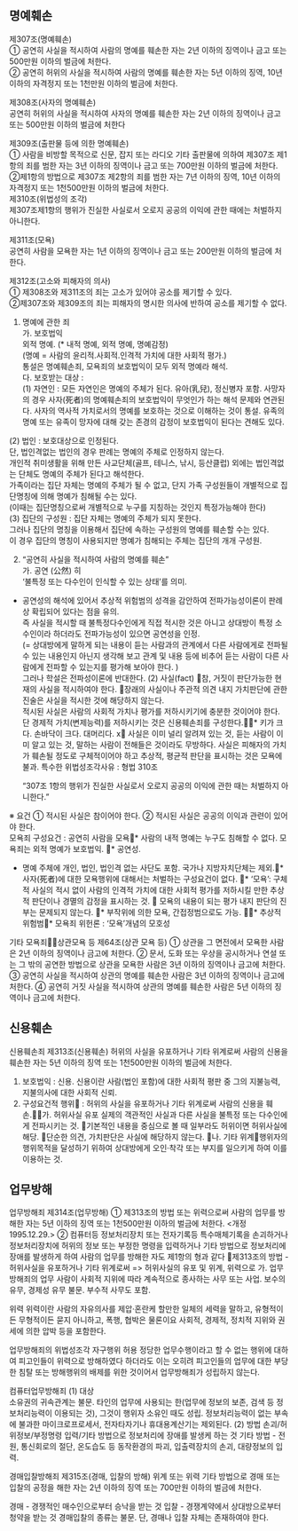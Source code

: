 ## 명예훼손  
제307조(명예훼손)  
① 공연히 사실을 적시하여 사람의 명예를 훼손한 자는 2년 이하의 징역이나 금고 또는 500만원 이하의 벌금에 처한다.   
② 공연히 허위의 사실을 적시하여 사람의 명예를 훼손한 자는 5년 이하의 징역, 10년 이하의 자격정지 또는 1천만원 이하의 벌금에 처한다.  

 제308조(사자의 명예훼손)  
공연히 허위의 사실을 적시하여 사자의 명예를 훼손한 자는 2년 이하의 징역이나 금고 또는 500만원 이하의 벌금에 처한다

 제309조(출판물 등에 의한 명예훼손)  
① 사람을 비방할 목적으로 신문, 잡지 또는 라디오 기타 출판물에 의하여 제307조 제1항의 죄를 범한 자는 3년 이하의 징역이나 금고 또는 700만원 이하의 벌금에 처한다.  
②제1항의 방법으로 제307조 제2항의 죄를 범한 자는 7년 이하의 징역, 10년 이하의 자격정지 또는 1천500만원 이하의 벌금에 처한다.  
제310조(위법성의 조각)  
제307조제1항의 행위가 진실한 사실로서 오로지 공공의 이익에 관한 때에는 처벌하지 아니한다.  

제311조(모욕)  
공연히 사람을 모욕한 자는 1년 이하의 징역이나 금고 또는 200만원 이하의 벌금에 처한다.  

제312조(고소와 피해자의 의사)  
① 제308조와 제311조의 죄는 고소가 있어야 공소를 제기할 수 있다.  
②제307조와 제309조의 죄는 피해자의 명시한 의사에 반하여 공소를 제기할 수 없다.   


1. 명예에 관한 죄   
가.	보호법익	 
외적 명예.  (* 내적 명예, 외적 명예, 명예감정)  
(명예 = 사람의 윤리적․사회적․인격적 가치에 대한 사회적 평가.)  
통설은 명예훼손죄, 모욕죄의 보호법익이 모두 외적 명예라 해석.   
다.	보호받는 대상 :  
(1)	자연인  :  모든 자연인은 명예의 주체가 된다.  유아(乳兒), 정신병자 포함.
사망자의 경우 사자(死者)의 명예훼손죄의 보호법익이 무엇인가 하는 해석 문제와 연관된다.  사자의 역사적 가치로서의 명예를 보호하는 것으로 이해하는 것이 통설. 유족의 명예 또는 유족이 망자에 대해 갖는 존경의 감정이 보호법익이 된다는 견해도 있다.  

(2)	법인 	: 보호대상으로 인정된다.  
단, 법인격없는 법인의 경우 판례는 명예의 주체로 인정하지 않는다.  
개인적 취미생활을 위해 만든 사교단체(골프, 테니스, 낚시, 등산클럽) 외에는 법인격없는 단체도 명예의 주체가 된다고 해석한다.  
가족이라는 집단 자체는 명예의 주체가 될 수 없고, 단지 가족 구성원들이 개별적으로 집단명칭에 의해 명예가 침해될 수는 있다.  
(이때는 집단명칭으로써 개별적으로 누구를 지칭하는 것인지 특정가능해야 한다)  
(3)	집단의 구성원 : 집단 자체는 명예의 주체가 되지 못한다.  
그러나 집단의 명칭을 이용해서 집단에 속하는 구성원의 명예를 훼손할 수는 있다.  
이 경우 집단의 명칭이 사용되지만 명예가 침해되는 주체는 집단의 개개 구성원.  

2. “공연히 사실을 적시하여 사람의 명예를 훼손”  
가. 공연 (公然) 히  
‘불특정 또는 다수인이 인식할 수 있는 상태’를 의미.  
* 공연성의 해석에 있어서 추상적 위험범의 성격을 감안하여 전파가능성이론이 판례상 확립되어 있다는 점을 유의.  
즉 사실을 적시할 때 불특정다수인에게 직접 적시한 것은 아니고 상대방이 특정 소수인이라 하더라도 전파가능성이 있으면 공연성을 인정.  
(= 상대방에게 말하게 되는 내용이 듣는 사람과의 관계에서 다른 사람에게로 전파될 수 있는 내용인지 아닌지 생각해 보고 관계 및 내용 등에 비추어 듣는 사람이  다른 사람에게 전파할 수 있는지를 평가해 보아야 한다. )  
그러나 학설은 전파성이론에 반대한다. 
(2)	사실(fact)
참, 거짓이 판단가능한 현재의 사실을 적시하여야 한다. 장래의 사실이나 주관적 의견 내지 가치판단에 관한 진술은 사실을 적시한 것에 해당하지 않는다.  
적시된 사실은 사람의 사회적 가치나 평가를 저하시키기에 충분한 것이어야 한다. 단 경제적 가치(변제능력)를 저하시키는 것은 신용훼손죄를 구성한다.* 키가 크다. 손바닥이 크다. 대머리다. x
사실은 이미 널리 알려져 있는 것, 듣는 사람이 이미 알고 있는 것, 말하는 사람이 전해들은 것이라도 무방하다. 
사실은 피해자의 가치가 훼손될 정도로 구체적이어야 하고 추상적, 평균적 판단을 표시하는 것은 모욕에 불과.
특수한 위법성조각사유 : 형법 310조  

	“307조 1항의 행위가 진실한 사실로서 오로지 공공의 이익에 관한 때는 처벌하지 아니한다.” 

※	요건	① 적시된 사실은 참이어야 한다. 
		② 적시된 사실은 공공의 이익과 관련이 있어야 한다.  
모욕죄
구성요건 : 공연히 사람을 모욕* 사람의 내적 명예는 누구도 침해할 수 없다. 모욕죄는 외적 명예가 보호법익. * 공연성. 
* 명예 주체에 개인, 법인, 법인격 없는 사단도 포함.   국가나 지방자치단체는 제외.* 사자(死者)에 대한 모욕행위에 대해서는 처벌하는 구성요건이 없다. * ‘모욕’:  구체적 사실의 적시 없이 사람의 인격적 가치에 대한 사회적 평가를 저하시킬 만한 추상적 판단이나 경멸의 감정을 표시하는 것.   모욕의 내용이 되는 평가 내지 판단의 진부는 문제되지 않는다. * 부작위에 의한 모욕, 간접정범으로도 가능. * 추상적 위험범* 모욕죄 위헌론 : ‘모욕’개념의 모호성
 
기타 모욕죄상관모욕 등
제64조(상관 모욕 등)
① 상관을 그 면전에서 모욕한 사람은 2년 이하의 징역이나 금고에 처한다.
② 문서, 도화 또는 우상을 공시하거나 연설 또는 그 밖의 공연한 방법으로 상관을 모욕한 사람은 3년 이하의 징역이나 금고에 처한다.
③ 공연히 사실을 적시하여 상관의 명예를 훼손한 사람은 3년 이하의 징역이나 금고에 처한다.
④ 공연히 거짓 사실을 적시하여 상관의 명예를 훼손한 사람은 5년 이하의 징역이나 금고에 처한다.

## 신용훼손
신용훼손죄
제313조(신용훼손) 
허위의 사실을 유포하거나 기타 위계로써 사람의 신용을 훼손한 자는 5년 이하의 징역 또는 1천500만원 이하의 벌금에 처한다. 

1. 보호법익 : 신용. 
신용이란 사람(법인 포함)에 대한 사회적 평판 중 그의 지불능력, 지불의사에 대한 사회적 신뢰.
2. 구성요건적 행위 : 허위의 사실을 유포하거나 기타 위계로써 사람의 신용을 훼손.가. 허위사실 유포
 실제의 객관적인 사실과 다른 사실을 불특정 또는 다수인에게 전파시키는 것. 기본적인 내용을 중심으로 볼 때 일부라도 허위이면 허위사실에 해당. 단순한 의견, 가치판단은 사실에 해당하지 않는다. 
나. 기타 위계행위자의 행위목적을 달성하기 위하여 상대방에게 오인·착각 또는 부지를 일으키게 하여 이를 이용하는 것. 


## 업무방해  
업무방해죄
제314조(업무방해) 
① 제313조의 방법 또는 위력으로써 사람의 업무를 방해한 자는 5년 이하의 징역 또는 1천500만원 이하의 벌금에 처한다.  <개정 1995.12.29.>
② 컴퓨터등 정보처리장치 또는 전자기록등 특수매체기록을 손괴하거나 정보처리장치에 허위의 정보 또는 부정한 명령을 입력하거나 기타 방법으로 정보처리에 장애를 발생하게 하여 사람의 업무를 방해한 자도 제1항의 형과 같다
제313조의 방법 - 허위사실을 유포하거나 기타 위계로써
=> 허위사실의 유포 및 위계, 위력으로
가. 업무방해죄의 업무
사람이 사회적 지위에 따라 계속적으로 종사하는 사무 또는 사업.
보수의 유무, 경제성 유무 불문. 부수적 사무도 포함. 

위력
위력이란 사람의 자유의사를 제압·혼란케 할만한 일체의 세력을 말하고, 유형적이든 무형적이든 묻지 아니하고, 폭행, 협박은 물론이요 사회적, 경제적, 정치적 지위와 권세에 의한 압박 등을 포함한다. 

업무방해죄의 위법성조각
자구행위 허용
정당한 업무수행이라고 할 수 없는 행위에 대하여 피고인들이 위력으로 방해하였다 하더라도 이는 오히려 피고인들의 업무에 대한 부당한 침탈 또는 방해행위의 배제를 위한 것이어서 업무방해죄가 성립하지 않는다.

컴퓨터업무방해죄
(1)	대상	
소유권의 귀속관계는 불문. 타인의 업무에 사용되는 한(업무에 정보의 보존, 검색 등 정보처리능력이 이용되는 것), 그것이 행위자 소유인 때도 성립. 정보처리능력이 없는 부속에 불과한 마이크로프로세서, 전자타자기나 휴대용계산기는 제외된다. 
(2)	방법
손괴/허위정보/부정명령 입력/기타 방법으로 정보처리에 장애를 발생케 하는 것
기타 방법 - 전원, 통신회로의 절단, 온도습도 등 동작환경의 파괴, 입출력장치의 손괴, 대량정보의 입력.

경매입찰방해죄
제315조(경매, 입찰의 방해)
 위계 또는 위력 기타 방법으로 경매 또는 입찰의 공정을 해한 자는 2년 이하의 징역 또는 700만원 이하의 벌금에 처한다.

경매 - 경쟁적인 매수인으로부터 승낙을 받는 것
입찰 - 경쟁계약에서 상대방으로부터 청약을 받는 것
경매입찰의 종류는 불문. 단, 경매나 입찰 자체는 존재하여야 한다. 

